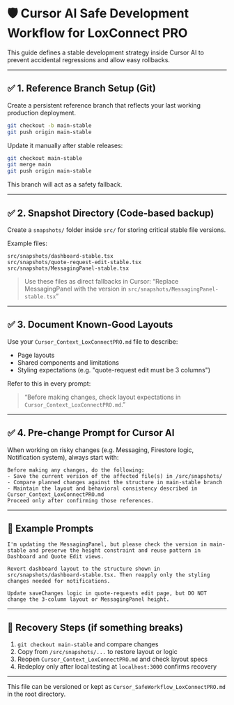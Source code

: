 
# 🛡️ Cursor AI Safe Development Workflow for LoxConnect PRO

This guide defines a stable development strategy inside Cursor AI to prevent accidental regressions and allow easy rollbacks.

---

## ✅ 1. Reference Branch Setup (Git)

Create a persistent reference branch that reflects your last working production deployment.

```bash
git checkout -b main-stable
git push origin main-stable
```

Update it manually after stable releases:

```bash
git checkout main-stable
git merge main
git push origin main-stable
```

This branch will act as a safety fallback.

---

## ✅ 2. Snapshot Directory (Code-based backup)

Create a `snapshots/` folder inside `src/` for storing critical stable file versions.

Example files:
```
src/snapshots/dashboard-stable.tsx
src/snapshots/quote-request-edit-stable.tsx
src/snapshots/MessagingPanel-stable.tsx
```

> Use these files as direct fallbacks in Cursor:
> “Replace MessagingPanel with the version in `src/snapshots/MessagingPanel-stable.tsx`”

---

## ✅ 3. Document Known-Good Layouts

Use your `Cursor_Context_LoxConnectPRO.md` file to describe:
- Page layouts
- Shared components and limitations
- Styling expectations (e.g. "quote-request edit must be 3 columns")

Refer to this in every prompt:
> “Before making changes, check layout expectations in `Cursor_Context_LoxConnectPRO.md`.”

---

## ✅ 4. Pre-change Prompt for Cursor AI

When working on risky changes (e.g. Messaging, Firestore logic, Notification system), always start with:

```
Before making any changes, do the following:
- Save the current version of the affected file(s) in /src/snapshots/
- Compare planned changes against the structure in main-stable branch
- Maintain the layout and behavioral consistency described in Cursor_Context_LoxConnectPRO.md
Proceed only after confirming those references.
```

---

## 🧠 Example Prompts

```
I'm updating the MessagingPanel, but please check the version in main-stable and preserve the height constraint and reuse pattern in Dashboard and Quote Edit views.
```

```
Revert dashboard layout to the structure shown in src/snapshots/dashboard-stable.tsx. Then reapply only the styling changes needed for notifications.
```

```
Update saveChanges logic in quote-requests edit page, but DO NOT change the 3-column layout or MessagingPanel height.
```

---

## 🧯 Recovery Steps (if something breaks)
1. `git checkout main-stable` and compare changes
2. Copy from `/src/snapshots/...` to restore layout or logic
3. Reopen `Cursor_Context_LoxConnectPRO.md` and check layout specs
4. Redeploy only after local testing at `localhost:3000` confirms recovery

---

This file can be versioned or kept as `Cursor_SafeWorkflow_LoxConnectPRO.md` in the root directory.

